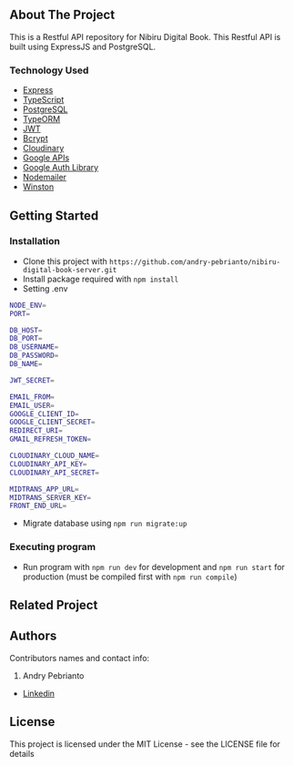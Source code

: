 <!-- ABOUT THE PROJECT -->

## About The Project

This is a Restful API repository for Nibiru Digital Book. This Restful API is built using ExpressJS and PostgreSQL.

### Technology Used

- [Express](https://expressjs.com/)
- [TypeScript](https://www.typescriptlang.org/)
- [PostgreSQL](https://www.postgresql.org/)
- [TypeORM](https://typeorm.io/)
- [JWT](https://jwt.io/)
- [Bcrypt](https://www.npmjs.com/package/bcrypt)
- [Cloudinary](https://cloudinary.com/)
- [Google APIs](https://github.com/googleapis/google-api-nodejs-client)
- [Google Auth Library](https://www.npmjs.com/package/google-auth-library)
- [Nodemailer](https://nodemailer.com/about/)
- [Winston](https://www.npmjs.com/package/winston) 

## Getting Started

### Installation

- Clone this project with `https://github.com/andry-pebrianto/nibiru-digital-book-server.git`
- Install package required with `npm install`
- Setting .env

```bash
NODE_ENV=
PORT=

DB_HOST=
DB_PORT=
DB_USERNAME=
DB_PASSWORD=
DB_NAME=

JWT_SECRET=

EMAIL_FROM=
EMAIL_USER=
GOOGLE_CLIENT_ID=
GOOGLE_CLIENT_SECRET=
REDIRECT_URI=
GMAIL_REFRESH_TOKEN=

CLOUDINARY_CLOUD_NAME=
CLOUDINARY_API_KEY=
CLOUDINARY_API_SECRET=

MIDTRANS_APP_URL=
MIDTRANS_SERVER_KEY=
FRONT_END_URL=
```

- Migrate database using `npm run migrate:up`

### Executing program

- Run program with `npm run dev` for development and `npm run start` for production (must be compiled first with `npm run compile`)

<!-- RELATED PROJECT -->

## Related Project

## Authors

Contributors names and contact info:

1. Andry Pebrianto

- [Linkedin](https://www.linkedin.com/in/andry-pebrianto)

## License

This project is licensed under the MIT License - see the LICENSE file for details
